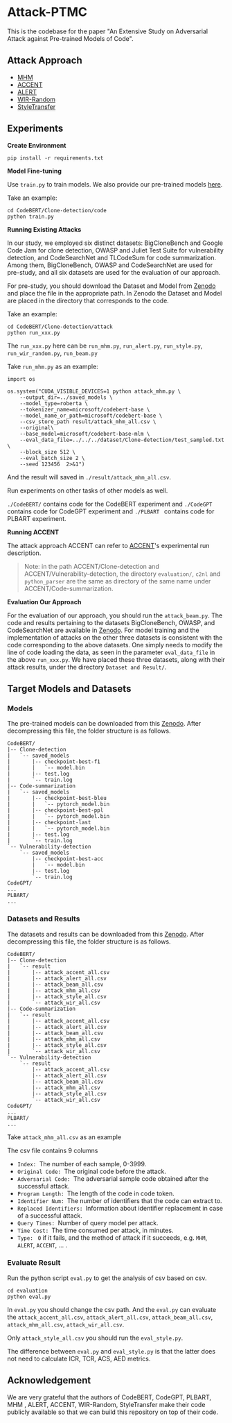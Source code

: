 # Attack-PTMC

This is the codebase for the paper "An Extensive Study on Adversarial Attack against Pre-trained Models of Code".

## Attack Approach

- [MHM](https://github.com/SEKE-Adversary/MHM)
- [ACCENT](https://github.com/zhangxq-1/ACCENT-repository)
- [ALERT](https://github.com/soarsmu/attack-pretrain-models-of-code/)
- [WIR-Random](https://github.com/ZZR0/ISSTA22-CodeStudy)
- [StyleTransfer](https://github.com/mdrafiqulrabin/JavaTransformer)

## Experiments


**Create Environment**

```
pip install -r requirements.txt
```

**Model Fine-tuning**

Use `train.py` to train models. We also provide our pre-trained models [here](https://zenodo.org/record/7613725#.Y-G3SNpBxPY).

Take an example:

```
cd CodeBERT/Clone-detection/code
python train.py
```

**Running Existing Attacks**

In our study, we employed six distinct datasets: BigCloneBench and Google Code Jam for clone detection, OWASP and Juliet Test Suite for vulnerability detection, and CodeSearchNet and TLCodeSum for code summarization. Among them, BigCloneBench, OWASP and CodeSearchNet are used for pre-study, and all six datasets are used for the evaluation of our approach.

For pre-study, you should download the Dataset and Model from [Zenodo](https://zenodo.org/record/7613725#.Y-G3SNpBxPY) and place the file in the appropriate path. In Zenodo the Dataset and Model are placed in the directory that corresponds to the code.

Take an example:

```
cd CodeBERT/Clone-detection/attack
python run_xxx.py
```

The `run_xxx.py` here can be `run_mhm.py`, `run_alert.py`, `run_style.py`, `run_wir_random.py`, `run_beam.py`

Take `run_mhm.py`  as an example:

```
import os

os.system("CUDA_VISIBLE_DEVICES=1 python attack_mhm.py \
    --output_dir=../saved_models \
    --model_type=roberta \
    --tokenizer_name=microsoft/codebert-base \
    --model_name_or_path=microsoft/codebert-base \
    --csv_store_path result/attack_mhm_all.csv \
    --original\
    --base_model=microsoft/codebert-base-mlm \
    --eval_data_file=../../../dataset/Clone-detection/test_sampled.txt \
    --block_size 512 \
    --eval_batch_size 2 \
    --seed 123456  2>&1")
```

And the result will saved in `./result/attack_mhm_all.csv`.

Run experiments on other tasks of other models as well.

`./CodeBERT/` contains code for the CodeBERT experiment and `./CodeGPT` contains code for CodeGPT experiment and  `./PLBART ` contains code for PLBART experiment.

**Running ACCENT**

The attack approach ACCENT can refer to [ACCENT](https://github.com/zhangxq-1/ACCENT-repository)'s experimental run description.

> Note: in the path ACCENT/Clone-detection and ACCENT/Vulnerability-detection, the directory `evaluation/`, `c2nl` and `python_parser`  are the same as directory of the same name under ACCENT/Code-summarization.

**Evaluation Our Approach**

For the evaluation of our approach, you should run the `attack_beam.py`. The code and results pertaining to the datasets BigCloneBench, OWASP, and CodeSearchNet are available in [Zenodo](https://zenodo.org/record/7613725#.Y-G3SNpBxPY). For model training and the implementation of attacks on the other three datasets is consistent with the code corresponding to the above datasets. One simply needs to modify the line of code loading the data, as seen in the parameter `eval_data_file` in the above `run_xxx.py`. We have placed these three datasets, along with their attack results, under the directory `Dataset and Result/`.

## Target Models and Datasets

### Models

The pre-trained models can be downloaded from this [Zenodo](https://zenodo.org/record/7613725#.Y-G3SNpBxPY). After decompressing this file, the folder structure is as follows.

```
CodeBERT/
|-- Clone-detection
|   `-- saved_models
|       |-- checkpoint-best-f1
|       |   `-- model.bin
|       |-- test.log
|       `-- train.log
|-- Code-summarization
|   `-- saved_models
|       |-- checkpoint-best-bleu
|       |   `-- pytorch_model.bin
|       |-- checkpoint-best-ppl
|       |   `-- pytorch_model.bin
|       |-- checkpoint-last
|       |   `-- pytorch_model.bin
|       |-- test.log
|       `-- train.log
`-- Vulnerability-detection
    `-- saved_models
        |-- checkpoint-best-acc
        |   `-- model.bin
        |-- test.log
        `-- train.log
CodeGPT/
...
PLBART/
...
```

### Datasets and Results

The datasets and results can be downloaded from this [Zenodo](https://zenodo.org/record/7613725#.Y-G3SNpBxPY). After decompressing this file, the folder structure is as follows.

```
CodeBERT/
|-- Clone-detection
|   `-- result
|       |-- attack_accent_all.csv
|       |-- attack_alert_all.csv
|       |-- attack_beam_all.csv
|       |-- attack_mhm_all.csv
|       |-- attack_style_all.csv
|       `-- attack_wir_all.csv
|-- Code-summarization
|   `-- result
|       |-- attack_accent_all.csv
|       |-- attack_alert_all.csv
|       |-- attack_beam_all.csv
|       |-- attack_mhm_all.csv
|       |-- attack_style_all.csv
|       `-- attack_wir_all.csv
`-- Vulnerability-detection
    `-- result
        |-- attack_accent_all.csv
        |-- attack_alert_all.csv
        |-- attack_beam_all.csv
        |-- attack_mhm_all.csv
        |-- attack_style_all.csv
        `-- attack_wir_all.csv
CodeGPT/
...
PLBART/
...
```

Take `attack_mhm_all.csv` as an example

The csv file contains 9 columns

- `Index: `The number of each sample, 0-3999.
- `Original Code: `The original code before the attack.
- `Adversarial Code: `The adversarial sample code obtained after the successful attack.
- `Program Length: `The length of the code in code token.
- `Identifier Num: `The number of identifiers that the code can extract to.
- `Replaced Identifiers: `Information about identifier replacement in case of a successful attack.
- `Query Times: `Number of query model per attack.
- `Time Cost: `The time consumed per attack, in minutes.
- `Type: ` `0` if it fails, and the method of attack if it succeeds, e.g. `MHM`, `ALERT`, `ACCENT`, ... .

### Evaluate Result

Run the python script `eval.py` to get the analysis of csv based on csv.

```
cd evaluation
python eval.py
```

In `eval.py` you should change the csv path. And the `eval.py` can evaluate the `attack_accent_all.csv`, `attack_alert_all.csv`, `attack_beam_all.csv`, `attack_mhm_all.csv`, `attack_wir_all.csv`. 

Only `attack_style_all.csv` you should run the `eval_style.py`.

The difference between `eval.py` and `eval_style.py`  is that the latter does not need to calculate ICR, TCR, ACS, AED metrics. 

## Acknowledgement

We are very grateful that the authors of CodeBERT, CodeGPT, PLBART, MHM , ALERT, ACCENT, WIR-Random, StyleTransfer make their code publicly available so that we can build this repository on top of their code. 
